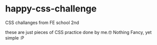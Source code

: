 # happy-css-challenge
CSS challanges from FE school 2nd</marquee>

these are just pieces of CSS practice done by me.🤓
Nothing Fancy, yet simple :P 

